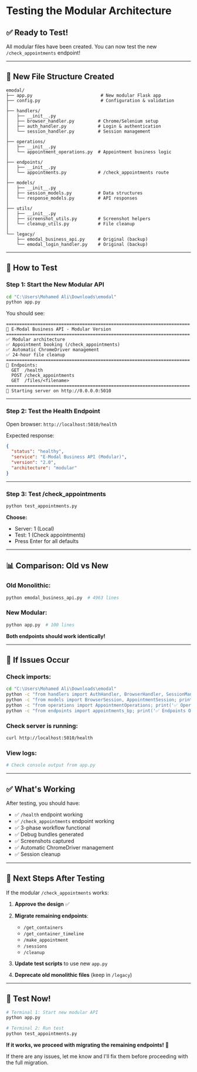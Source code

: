 # Testing the Modular Architecture

## ✅ **Ready to Test!**

All modular files have been created. You can now test the new `/check_appointments` endpoint!

---

## 📁 **New File Structure Created**

```
emodal/
├── app.py                          # New modular Flask app
├── config.py                       # Configuration & validation
│
├── handlers/
│   ├── __init__.py
│   ├── browser_handler.py         # Chrome/Selenium setup
│   ├── auth_handler.py            # Login & authentication
│   └── session_handler.py         # Session management
│
├── operations/
│   ├── __init__.py
│   └── appointment_operations.py  # Appointment business logic
│
├── endpoints/
│   ├── __init__.py
│   └── appointments.py            # /check_appointments route
│
├── models/
│   ├── __init__.py
│   ├── session_models.py          # Data structures
│   └── response_models.py         # API responses
│
├── utils/
│   ├── __init__.py
│   ├── screenshot_utils.py        # Screenshot helpers
│   └── cleanup_utils.py           # File cleanup
│
└── legacy/
    ├── emodal_business_api.py     # Original (backup)
    └── emodal_login_handler.py    # Original (backup)
```

---

## 🚀 **How to Test**

### **Step 1: Start the New Modular API**

```bash
cd "C:\Users\Mohamed Ali\Downloads\emodal"
python app.py
```

You should see:
```
======================================================================
🚀 E-Modal Business API - Modular Version
======================================================================
✅ Modular architecture
✅ Appointment booking (/check_appointments)
✅ Automatic ChromeDriver management
✅ 24-hour file cleanup
======================================================================
📍 Endpoints:
  GET  /health
  POST /check_appointments
  GET  /files/<filename>
======================================================================
🔗 Starting server on http://0.0.0.0:5010
```

---

### **Step 2: Test the Health Endpoint**

Open browser: `http://localhost:5010/health`

Expected response:
```json
{
  "status": "healthy",
  "service": "E-Modal Business API (Modular)",
  "version": "2.0",
  "architecture": "modular"
}
```

---

### **Step 3: Test /check_appointments**

```bash
python test_appointments.py
```

**Choose:**
- Server: 1 (Local)
- Test: 1 (Check appointments)
- Press Enter for all defaults

---

## 📊 **Comparison: Old vs New**

### **Old Monolithic:**
```bash
python emodal_business_api.py  # 4963 lines
```

### **New Modular:**
```bash
python app.py  # 100 lines
```

**Both endpoints should work identically!**

---

## 🐛 **If Issues Occur**

### Check imports:
```bash
cd "C:\Users\Mohamed Ali\Downloads\emodal"
python -c "from handlers import AuthHandler, BrowserHandler, SessionManager; print('✅ Handlers OK')"
python -c "from models import BrowserSession, AppointmentSession; print('✅ Models OK')"
python -c "from operations import AppointmentOperations; print('✅ Operations OK')"
python -c "from endpoints import appointments_bp; print('✅ Endpoints OK')"
```

### Check server is running:
```bash
curl http://localhost:5010/health
```

### View logs:
```bash
# Check console output from app.py
```

---

## ✅ **What's Working**

After testing, you should have:
- ✅ `/health` endpoint working
- ✅ `/check_appointments` endpoint working
- ✅ 3-phase workflow functional
- ✅ Debug bundles generated
- ✅ Screenshots captured
- ✅ Automatic ChromeDriver management
- ✅ Session cleanup

---

## 📝 **Next Steps After Testing**

If the modular `/check_appointments` works:

1. **Approve the design** ✅
2. **Migrate remaining endpoints**:
   - `/get_containers`
   - `/get_container_timeline`
   - `/make_appointment`
   - `/sessions`
   - `/cleanup`

3. **Update test scripts** to use new `app.py`
4. **Deprecate old monolithic files** (keep in `/legacy`)

---

## 🎯 **Test Now!**

```bash
# Terminal 1: Start new modular API
python app.py

# Terminal 2: Run test
python test_appointments.py
```

**If it works, we proceed with migrating the remaining endpoints!** 🚀

If there are any issues, let me know and I'll fix them before proceeding with the full migration.

